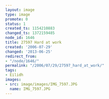 ```yaml
---
layout: image
type: image
promote: 0
status: 1
created_ts: 1154210883
changed_ts: 1372159485
node_id: 1646
title: 27597 Hard at work
created: '2006-07-29'
changed: '2013-06-25'
redirect_from:
- "/node/1646/"
permalink: "/2006/07/29/27597_hard_at_work/"
tags:
- Eilidh
images:
- src: image/images/IMG_7597.JPG
  name: IMG_7597.JPG
---
```


